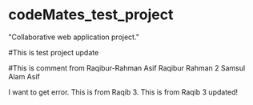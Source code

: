 # codeMates_test_project
"Collaborative web application project."

#This is test project update 

#This is comment from Raqibur-Rahman
Asif
Raqibur Rahman 2
Samsul Alam Asif 

I want to get error. 
This is from Raqib 3.
This is from Raqib 3 updated!
